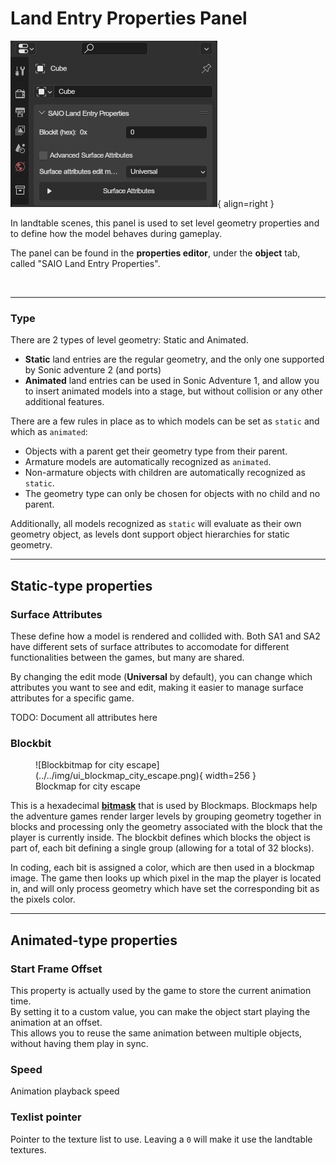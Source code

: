 # Land Entry Properties Panel
![](../../img/ui_landentry_properties.png){ align=right }

In landtable scenes, this panel is used to set level geometry properties and to define how the model behaves during gameplay.

The panel can be found in the **properties editor**, under the **object** tab, called "SAIO Land Entry Properties".

<br clear="right">

---

### Type
There are 2 types of level geometry: Static and Animated.

- **Static** land entries are the regular geometry, and the only one supported by Sonic adventure 2 (and ports)
- **Animated** land entries can be used in Sonic Adventure 1, and allow you to insert animated models into a stage, but without collision or any other additional features.

There are a few rules in place as to which models can be set as `static` and which as `animated`:

- Objects with a parent get their geometry type from their parent.
- Armature models are automatically recognized as `animated`.
- Non-armature objects with children are automatically recognized as `static`.
- The geometry type can only be chosen for objects with no child and no parent.

Additionally, all models recognized as `static` will evaluate as their own geometry object, as levels dont support object hierarchies for static geometry.

---

## Static-type properties

### Surface Attributes
These define how a model is rendered and collided with. Both SA1 and SA2 have different sets of surface attributes to accomodate for different functionalities between the games, but many are shared.

By changing the edit mode (**Universal** by default), you can change which attributes you want to see and edit, making it easier to manage surface attributes for a specific game.

TODO: Document all attributes here

### Blockbit

<figure class="align-right" markdown>
![Blockbitmap for city escape](../../img/ui_blockmap_city_escape.png){ width=256 }
<figcaption>Blockmap for city escape</figcaption>
</figure>

This is a hexadecimal [**bitmask**](https://en.wikipedia.org/wiki/Mask_(computing)) that is used by Blockmaps. Blockmaps help the adventure games render larger levels by grouping geometry together in blocks and processing only the geometry associated with the block that the player is currently inside. The blockbit defines which blocks the object is part of, each bit defining a single group (allowing for a total of 32 blocks).

In coding, each bit is assigned a color, which are then used in a blockmap image. The game then looks up which pixel in the map the player is located in, and will only process geometry which have set the corresponding bit as the pixels color.

---

## Animated-type properties

### Start Frame Offset
This property is actually used by the game to store the current animation time.
<br/> By setting it to a custom value, you can make the object start playing the animation at an offset.
<br/> This allows you to reuse the same animation between multiple objects, without having them play in sync.

### Speed
Animation playback speed

### Texlist pointer
Pointer to the texture list to use. Leaving a `0` will make it use the landtable textures.